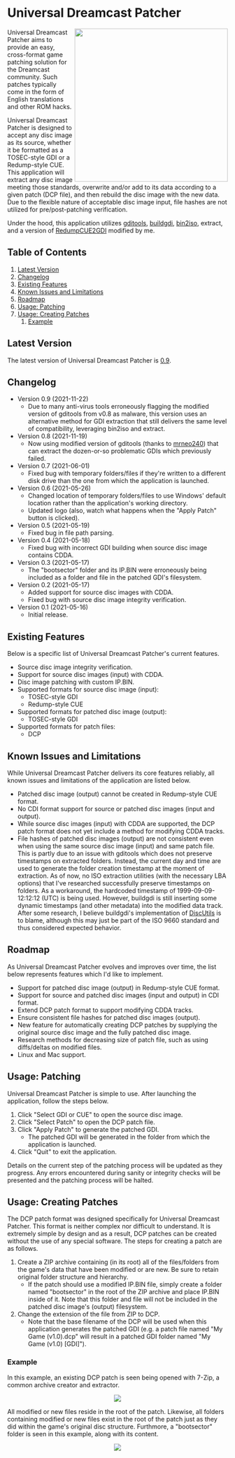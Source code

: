 # Universal Dreamcast Patcher
<img align="right" width="350" src="https://github.com/DerekPascarella/UniversalDreamcastPatcher/blob/main/screenshots/screenshot.gif?raw=true">Universal Dreamcast Patcher aims to provide an easy, cross-format game patching solution for the Dreamcast community. Such patches typically come in the form of English translations and other ROM hacks.

Universal Dreamcast Patcher is designed to accept any disc image as its source, whether it be formatted as a TOSEC-style GDI or a Redump-style CUE. This application will extract any disc image meeting those standards, overwrite and/or add to its data according to a given patch (DCP file), and then rebuild the disc image with the new data. Due to the flexible nature of acceptable disc image input, file hashes are not utilized for pre/post-patching verification.

Under the hood, this application utilizes [gditools](https://sourceforge.net/projects/dcisotools/), [buildgdi](https://projects.sappharad.com/tools/gdibuilder.html), [bin2iso](http://jj1odm.qp.land.to/#dcpprip), extract, and a version of [RedumpCUE2GDI](https://github.com/AwfulBear/RedumpCUE2GDI) modified by me.

## Table of Contents
1. [Latest Version](https://github.com/DerekPascarella/UniversalDreamcastPatcher#latest-version)
1. [Changelog](https://github.com/DerekPascarella/UniversalDreamcastPatcher#changelog)
1. [Existing Features](https://github.com/DerekPascarella/UniversalDreamcastPatcher#existing-features)
1. [Known Issues and Limitations](https://github.com/DerekPascarella/UniversalDreamcastPatcher#known-issues-and-limitations)
1. [Roadmap](https://github.com/DerekPascarella/UniversalDreamcastPatcher#roadmap)
1. [Usage: Patching](https://github.com/DerekPascarella/UniversalDreamcastPatcher#usage-patching)
1. [Usage: Creating Patches](https://github.com/DerekPascarella/UniversalDreamcastPatcher#usage-creating-patches)
   1. [Example](https://github.com/DerekPascarella/UniversalDreamcastPatcher#example)

## Latest Version
The latest version of Universal Dreamcast Patcher is [0.9](https://github.com/DerekPascarella/UniversalDreamcastPatcher/releases/download/0.9/Universal.Dreamcast.Patcher.v0.9.zip).

## Changelog
* Version 0.9 (2021-11-22)
  * Due to many anti-virus tools erroneously flagging the modified version of gditools from v0.8 as malware, this version uses an alternative method for GDI extraction that still delivers the same level of compatibility, leveraging bin2iso and extract.
* Version 0.8 (2021-11-19)
  * Now using modified version of gditools (thanks to [mrneo240](https://github.com/mrneo240)) that can extract the dozen-or-so problematic GDIs which previously failed.
* Version 0.7 (2021-06-01)
  * Fixed bug with temporary folders/files if they're written to a different disk drive than the one from which the application is launched.
* Version 0.6 (2021-05-26)
  * Changed location of temporary folders/files to use Windows' default location rather than the application's working directory.
  * Updated logo (also, watch what happens when the "Apply Patch" button is clicked).
* Version 0.5 (2021-05-19)
  * Fixed bug in file path parsing.
* Version 0.4 (2021-05-18)
  * Fixed bug with incorrect GDI building when source disc image contains CDDA.
* Version 0.3 (2021-05-17)
  * The "bootsector" folder and its IP.BIN were erroneously being included as a folder and file in the patched GDI's filesystem.
* Version 0.2 (2021-05-17)
  * Added support for source disc images with CDDA.
  * Fixed bug with source disc image integrity verification.
* Version 0.1 (2021-05-16)
  * Initial release.

## Existing Features
Below is a specific list of Universal Dreamcast Patcher's current features.

* Source disc image integrity verification.
* Support for source disc images (input) with CDDA.
* Disc image patching with custom IP.BIN.
* Supported formats for source disc image (input):
  * TOSEC-style GDI
  * Redump-style CUE
* Supported formats for patched disc image (output):
  * TOSEC-style GDI
* Supported formats for patch files:
  * DCP

## Known Issues and Limitations
While Universal Dreamcast Patcher delivers its core features reliably, all known issues and limitations of the application are listed below.

* Patched disc image (output) cannot be created in Redump-style CUE format.
* No CDI format support for source or patched disc images (input and output).
* While source disc images (input) with CDDA are supported, the DCP patch format does not yet include a method for modifying CDDA tracks.
* File hashes of patched disc images (output) are not consistent even when using the same source disc image (input) and same patch file.  This is partly due to an issue with gditools which does not preserve timestamps on extracted folders. Instead, the current day and time are used to generate the folder creation timestamp at the moment of extraction. As of now, no ISO extraction utilities (with the necessary LBA options) that I've researched successfully preserve timestamps on folders.  As a workaround, the hardcoded timestamp of 1999-09-09-12:12:12 (UTC) is being used.  However, buildgdi is still inserting some dynamic timestamps (and other metadata) into the modified data track.  After some research, I believe buildgdi's implementation of [DiscUtils](https://github.com/Sappharad/GDIbuilder/tree/master/GDIbuilder/DiscUtils) is to blame, although this may just be part of the ISO 9660 standard and thus considered expected behavior.

## Roadmap
As Universal Dreamcast Patcher evolves and improves over time, the list below represents features which I'd like to implement.

* Support for patched disc image (output) in Redump-style CUE format.
* Support for source and patched disc images (input and output) in CDI format.
* Extend DCP patch format to support modifying CDDA tracks.
* Ensure consistent file hashes for patched disc images (output).
* New feature for automatically creating DCP patches by supplying the original source disc image and the fully patched disc image.
* Research methods for decreasing size of patch file, such as using diffs/deltas on modified files.
* Linux and Mac support.

## Usage: Patching
Universal Dreamcast Patcher is simple to use.  After launching the application, follow the steps below.

1. Click "Select GDI or CUE" to open the source disc image.
2. Click "Select Patch" to open the DCP patch file.
3. Click "Apply Patch" to generate the patched GDI.
   * The patched GDI will be generated in the folder from which the application is launched.
4. Click "Quit" to exit the application.

Details on the current step of the patching process will be updated as they progress.  Any errors encountered during sanity or integrity checks will be presented and the patching process will be halted.

## Usage: Creating Patches
The DCP patch format was designed specifically for Universal Dreamcast Patcher.  This format is neither complex nor difficult to understand.  It is extremely simple by design and as a result, DCP patches can be created without the use of any special software.  The steps for creating a patch are as follows.

1. Create a ZIP archive containing (in its root) all of the files/folders from the game's data that have been modified or are new.  Be sure to retain original folder structure and hierarchy.
   * If the patch should use a modified IP.BIN file, simply create a folder named "bootsector" in the root of the ZIP archive and place IP.BIN inside of it.  Note that this folder and file will not be included in the patched disc image's (output) filesystem.
2. Change the extension of the file from ZIP to DCP.
   * Note that the base filename of the DCP will be used when this application generates the patched GDI (e.g. a patch file named "My Game (v1.0).dcp" will result in a patched GDI folder named "My Game (v1.0) [GDI]").

### Example
In this example, an existing DCP patch is seen being opened with 7-Zip, a common archive creator and extractor.

<p align="center">
<img src="https://github.com/DerekPascarella/UniversalDreamcastPatcher/blob/main/screenshots/example_1.png?raw=true">
</p>

All modified or new files reside in the root of the patch.  Likewise, all folders containing modified or new files exist in the root of the patch just as they did within the game's original disc structure.  Furthmore, a "bootsector" folder is seen in this example, along with its content.

<p align="center">
<img src="https://github.com/DerekPascarella/UniversalDreamcastPatcher/blob/main/screenshots/example_2.png?raw=true">
</p>
